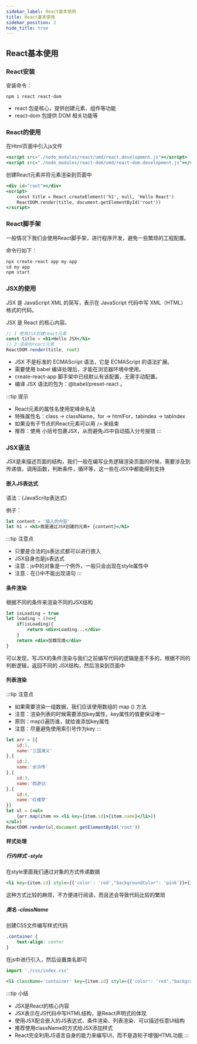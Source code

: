 ```yaml
---
sidebar_label: React基本使用
title: React基本使用
sidebar_position: 2
hide_title: true
---
```


## React基本使用

### React安装

安装命令：

```text
npm i react react-dom
```

- react 包是核心，提供创建元素、组件等功能
- react-dom 包提供 DOM 相关功能等

### React的使用

在Html页面中引入js文件

```jsx
<script src="./node_modules/react/umd/react.development.js"></script>
<script src="./node_modules/react-dom/umd/react-dom.development.js"></script>
```

创建React元素并将元素渲染到页面中

```jsx
<div id="root"></div>
<script>
    const title = React.createElement('h1', null, 'Hello React')
    ReactDOM.render(title, document.getElementById('root'))
</script>
```

### React脚手架

一般情况下我们会使用React脚手架，进行程序开发，避免一些繁琐的工程配置。

命令行如下：

```jsx
npx create-react-app my-app
cd my-app
npm start
```

### JSX的使用

JSX 是 JavaScript XML 的简写，表示在 JavaScript 代码中写 XML（HTML） 格式的代码。

JSX 是 React 的核心内容。

```jsx
// 1 使用JSX创建react元素
const title = <h1>Hello JSX</h1>
// 2 渲染创react元素
ReactDOM.render(title, root)
```

- JSX 不是标准的 ECMAScript 语法，它是 ECMAScript 的语法扩展。
- 需要使用 babel 编译处理后，才能在浏览器环境中使用。
- create-react-app 脚手架中已经默认有该配置，无需手动配置。
- 编译 JSX 语法的包为：@babel/preset-react 。

:::tip 提示
- React元素的属性名使用驼峰命名法
- 特殊属性名：class -> className，for -> htmlFor，tabindex -> tabIndex
- 如果没有子节点的React元素可以用 `/>` 来结束
- 推荐：使用 小括号包裹JSX，从而避免JS中自动插入分号报错
:::

### JSX语法

JSX是来描述页面的结构，我们一般在编写业务逻辑渲染页面的时候，需要涉及到传递值，调用函数，判断条件，循环等，这一些在JSX中都能得到支持

#### 嵌入JS表达式

语法：{JavaScritp表达式}

例子：

```jsx
let content = '插入的内容'
let h1 = <h1>我是通过JSX创建的元素+ {content}</h1>
```

:::tip 注意点
- 只要是合法的js表达式都可以进行嵌入
- JSX自身也是js表达式
- 注意：js中的对象是一个例外，一般只会出现在style属性中
- 注意：在{}中不能出现语句
:::

#### 条件渲染

根据不同的条件来渲染不同的JSX结构

```jsx
let isLoading = true
let loading = ()=>{
    if(isLoading){
        return <div>Loading...</div>
    }
    return <div>加载完成</div>
}
```

可以发现，写JSX的条件渲染与我们之前编写代码的逻辑是差不多的，根据不同的判断逻辑，返回不同的 JSX结构，然后渲染到页面中

#### 列表渲染

:::tip 注意点
- 如果需要渲染一组数据，我们应该使用数组的 map () 方法
- 注意：渲染列表的时候需要添加key属性，key属性的值要保证唯一
- 原则：map()遍历谁，就给谁添加key属性
- 注意：尽量避免使用索引号作为key
:::

```jsx
let arr = [{
    id:1,
    name:'三国演义'
},{
    id:2,
    name:'水浒传'
},{
    id:3,
    name:'西游记'
},{
    id:4,
    name:'红楼梦'
}]
let ul = (<ul>
    {arr.map(item => <li key={item.id}>{item.name}</li>)}
</ul>)
ReactDOM.render(ul,document.getElementById('root'))
```

#### 样式处理

##### 行内样式 -style

在style里面我们通过对象的方式传递数据

```jsx
<li key={item.id} style={{'color': 'red',"backgroundColor": 'pink'}}>{item.name}</li>
```

这种方式比较的麻烦，不方便进行阅读，而且还会导致代码比较的繁琐

##### 类名 -className

创建CSS文件编写样式代码

```css
.container {
    text-align: center
}
```

在js中进行引入，然后设置类名即可

```jsx
import './css/index.css'

<li className='container' key={item.id} style={{'color': 'red',"backgroundColor": 'pink'}}>{item.name}</li>
```

:::tip 小结
- JSX是React的核心内容
- JSX表示在JS代码中写HTML结构，是React声明式的体现
- 使用JSX配合嵌入的JS表达式、条件渲染、列表渲染、可以描述任意UI结构
- 推荐使用className的方式给JSX添加样式
- React完全利用JS语言自身的能力来编写UI，而不是造轮子增强HTML功能
:::
